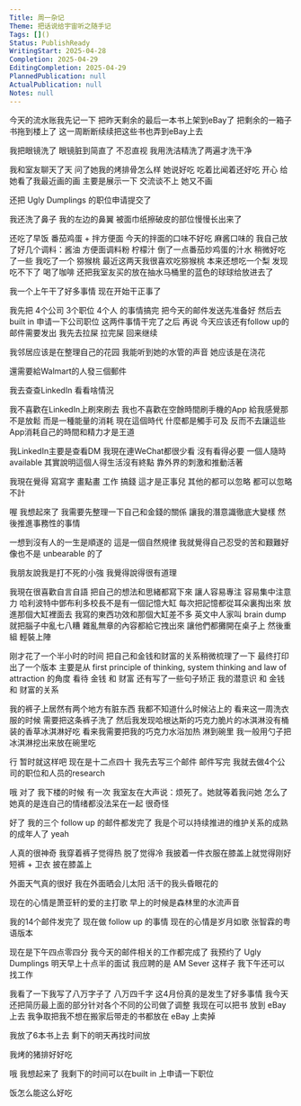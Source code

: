 ```yaml
---
Title: 周一杂记
Theme: 把话说给宇宙听之随手记
Tags: []()
Status: PublishReady
WritingStart: 2025-04-28
Completion: 2025-04-29
EditingCompletion: 2025-04-29
PlannedPublication: null
ActualPublication: null
Notes: null
---
```

今天的流水账我先记一下
把昨天剩余的最后一本书上架到eBay了 
把剩余的一箱子书拖到楼上了
这一周断断续续把这些书也弄到eBay上去

我把眼镜洗了 眼镜脏到简直了 不忍直视
我用洗洁精洗了两遍才洗干净

我和室友聊天了天 问了她我的烤排骨怎么样  她说好吃 吃着比闻着还好吃 开心 
给她看了我最近画的画 主要是展示一下 交流谈不上 她又不画

还把 Ugly Dumplings 的职位申请提交了 

我还洗了鼻子 我的左边的鼻翼 被面巾纸擦破皮的部位慢慢长出来了 

还吃了早饭 番茄鸡蛋 + 拌方便面 今天的拌面的口味不好吃 麻酱口味的 我自己放了好几个调料：酱油 方便面调料粉 柠檬汁 倒了一点番茄炒鸡蛋的汁水 稍微好吃了一些 我吃了一个 猕猴桃 最近这两天我很喜欢吃猕猴桃 本来还想吃一个梨 发现吃不下了 喝了咖啡 还把我室友买的放在抽水马桶里的蓝色的球球给放进去了 

我一个上午干了好多事情
现在开始干正事了

我先把 4个公司 3个职位 4个人 的事情搞完 把今天的邮件发送先准备好 然后去 built in 申请一下公司职位 这两件事情干完了之后 再说 今天应该还有follow up的邮件需要发出 我先去拉屎 拉完屎 回来继续

我邻居应该是在整理自己的花园 我能听到她的水管的声音 她应该是在浇花 

還需要給Walmart的人發三個郵件

我去查查LinkedIn 看看啥情況

我不喜歡在LinkedIn上刷來刷去 我也不喜歡在空餘時間刷手機的App 給我感覺那不是放鬆 而是一種能量的消耗 現在這個時代 什麼都是觸手可及 反而不去讓這些App消耗自己的時間和精力才是王道

我LinkedIn主要是查看DM
我現在連WeChat都很少看 沒有看得必要 一個人隨時 available 其實說明這個人得生活沒有終點 靠外界的刺激和推動活著

我現在覺得 寫寫字 畫點畫 工作 搞錢 這才是正事兒 其他的都可以忽略 都可以忽略不計 

喔 我想起來了 我需要先整理一下自己和金錢的關係 讓我的潛意識徹底大變樣 然後推進事務性的事情

一想到沒有人的一生是順遂的 這是一個自然規律 我就覺得自己忍受的苦和艱難好像也不是 unbearable 的了

我朋友說我是打不死的小強 我覺得說得很有道理

我現在很喜歡自言自語 把自己的想法和思緒都寫下來 讓人容易專注 容易集中注意力 哈利波特中鄧布利多校長不是有一個記憶大缸 每次把記憶都從耳朵裏掏出來 放進那個大缸裡面去 我寫的東西功效和那個大缸差不多 英文中人家叫 brain dump 就把腦子中亂七八糟 雜亂無章的內容都給它拽出來 讓他們都攤開在桌子上 然後重組 輕裝上陣

刚才花了一个半小时的时间 把自己和金钱和财富的关系稍微梳理了一下 最终打印出了一个版本 主要是从 first principle of thinking, system thinking and law of attraction 的角度 看待 金钱 和 财富 还有写了一些句子矫正 我的潜意识 和 金钱 和 财富的关系

我的裤子上居然有两个地方有脏东西 我都不知道什么时候沾上的 看来这一周洗衣服的时候 需要把这条裤子洗了 然后我发现哈根达斯的巧克力脆片的冰淇淋没有桶装的香草冰淇淋好吃 看来我需要把我的巧克力水浴加热 淋到碗里 我一般用勺子把冰淇淋挖出来放在碗里吃 

行 暂时就这样吧 现在是十二点四十 我先去写三个邮件 邮件写完 我就去做4个公司的职位和人员的research 

哦 对了 我下楼的时候 有一次 我室友在大声说：烦死了。她就等着我问她 怎么了 她真的是连自己的情绪都没法呆在一起 很奇怪 

好了 我的三个 follow up 的邮件都发完了 我是个可以持续推进的维护关系的成熟的成年人了 yeah 

人真的很神奇
我穿着裤子觉得热 脱了觉得冷 我披着一件衣服在膝盖上就觉得刚好 短裤 + 卫衣 披在膝盖上

外面天气真的很好 我在外面晒会儿太阳 活干的我头昏眼花的 

现在的心情是萧亚轩的爱的主打歌
早上的时候是森林里的水流声音

我的14个邮件发完了
现在做 follow up 的事情
现在的心情是岁月如歌 张智霖的粤语版本

现在是下午四点零四分 我今天的邮件相关的工作都完成了 
我预约了 Ugly Dumplings 明天早上十点半的面试 我应聘的是 AM Sever 这样子 我下午还可以找工作 

我看了一下我写了八万字子了  八万四千字 这4月份真的是发生了好多事情 
我今天还把简历最上面的部分针对各个不同的公司做了调整
我现在可以把书 放到 eBay上去 我争取把我不想在搬家后带走的书都放在 eBay 上卖掉

我放了6本书上去 剩下的明天再找时间放

我烤的猪排好好吃

哦 我想起来了 我剩下的时间可以在built in 上申请一下职位 

饭怎么能这么好吃

